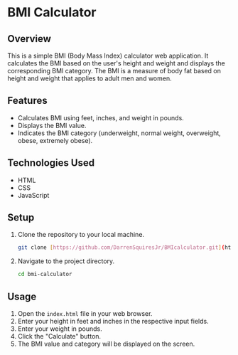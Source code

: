 # BMI Calculator

## Overview

This is a simple BMI (Body Mass Index) calculator web application. It calculates the BMI based on the user's height and weight and displays the corresponding BMI category. The BMI is a measure of body fat based on height and weight that applies to adult men and women.

## Features

- Calculates BMI using feet, inches, and weight in pounds.
- Displays the BMI value.
- Indicates the BMI category (underweight, normal weight, overweight, obese, extremely obese).

## Technologies Used

- HTML
- CSS
- JavaScript

## Setup

1. Clone the repository to your local machine.
    ```sh
    git clone [https://github.com/DarrenSquiresJr/BMIcalculator.git](https://github.com/DarrenSquiresJr/BMI-Calculator)
    ```
2. Navigate to the project directory.
    ```sh
    cd bmi-calculator
    ```

## Usage

1. Open the `index.html` file in your web browser.
2. Enter your height in feet and inches in the respective input fields.
3. Enter your weight in pounds.
4. Click the "Calculate" button.
5. The BMI value and category will be displayed on the screen.
